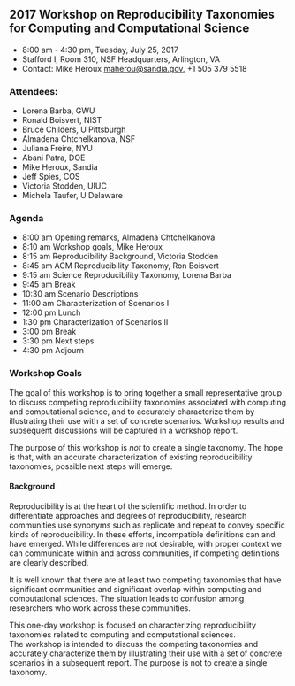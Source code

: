 ## 2017 Workshop on Reproducibility Taxonomies for Computing and Computational Science
- 8:00 am - 4:30 pm, Tuesday, July 25, 2017
- Stafford I, Room 310, NSF Headquarters, Arlington, VA
- Contact: Mike Heroux <maherou@sandia.gov>, +1 505 379 5518

### Attendees:
- Lorena Barba, GWU
- Ronald Boisvert, NIST
- Bruce Childers, U Pittsburgh
- Almadena Chtchelkanova, NSF
- Juliana Freire, NYU
- Abani Patra, DOE
- Mike Heroux, Sandia
- Jeff Spies, COS
- Victoria Stodden, UIUC
- Michela Taufer, U Delaware

### Agenda

-  8:00 am Opening remarks, Almadena Chtchelkanova
-  8:10 am Workshop goals, Mike Heroux
-  8:15 am Reproducibility Background, Victoria Stodden
-  8:45 am ACM Reproducibility Taxonomy, Ron Boisvert
-  9:15 am Science Reproducibility Taxonomy, Lorena Barba
-  9:45 am Break
- 10:30 am Scenario Descriptions
- 11:00 am Characterization of Scenarios I
- 12:00 pm Lunch
-  1:30 pm Characterization of Scenarios II
-  3:00 pm Break
-  3:30 pm Next steps
-  4:30 pm Adjourn

### Workshop Goals

The goal of this workshop is to bring together a small representative group to discuss competing reproducibility taxonomies associated with computing and computational science, and to accurately characterize them by illustrating their use with a set of concrete scenarios.  Workshop results and subsequent discussions will be captured in a workshop report.  

The purpose of this workshop is *not* to create a single taxonomy.  The hope is that, with an accurate characterization of existing reproducibility taxonomies, possible next steps will emerge.


#### Background
Reproducibility is at the heart of the scientific method.  In order to differentiate approaches and degrees of reproducibility, research communities use synonyms such as replicate and repeat to convey specific kinds of reproducibility.  In these efforts, incompatible definitions can and have emerged.  While differences are not desirable, with proper context we can communicate within and across communities, if competing definitions are clearly described.

It is well known that there are at least two competing taxonomies that have significant communities and significant overlap within computing and computational sciences.  The situation leads to confusion among researchers who work across these communities.

This one-day workshop is focused on characterizing reproducibility taxonomies related to computing and computational sciences.  
The workshop is intended to discuss the competing taxonomies and accurately characterize them by illustrating their use with a set of concrete scenarios in a subsequent report.  The purpose is not to create a single taxonomy.
